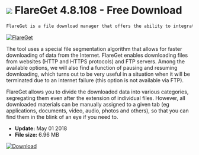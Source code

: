 # ![](https://cdn.softexe.net/static/icon/e/flareget-10322.png) FlareGet 4.8.108 - Free Download

```sh
FlareGet is a file download manager that offers the ability to integrate with the most popular browsers (Firefox, Internet Explorer, Google Chrome, Chromium, Opera and Safari).
```
[![FlareGet](https://gallery.dpcdn.pl/imgc/Tools/82096/g_-_420x350_1.5_-_xfd6660f5-5900-4281-9315-162eef086a43.jpg)](https://softexe.net/win/internet/file-downloader/flareget:pRcbb.html)

The tool uses a special file segmentation algorithm that allows for faster downloading of data from the Internet. FlareGet enables downloading files from websites (HTTP and HTTPS protocols) and FTP servers. Among the available options, we will also find a function of pausing and resuming downloading, which turns out to be very useful in a situation when it will be terminated due to an internet failure (this option is not available via FTP).
 
 FlareGet allows you to divide the downloaded data into various categories, segregating them even after the extension of individual files. However, all downloaded materials can be manually assigned to a given tab (eg applications, documents, video, audio, photos and others), so that you can find them in the blink of an eye if you need to.


- **Update:** May 01 2018
- **File size:** 6.96 MB

[![Download](https://cdn.softexe.net/static/img/download.png)](https://softexe.net/win/internet/file-downloader/flareget:pRcbb.html)


